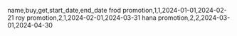 name,buy,get,start_date,end_date
frod promotion,1,1,2024-01-01,2024-02-21
roy promotion,2,1,2024-02-01,2024-03-31
hana promotion,2,2,2024-03-01,2024-04-30
